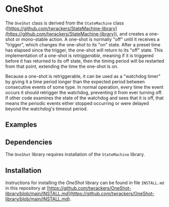 # OneShot #

The `OneShot` class is derived from the `StateMachine` class ([https://github.com/twrackers/StateMachine-library](https://github.com/twrackers/StateMachine-library)), and creates a one-shot or mono-stable action.
A one-shot is normally "off" until it receives a "trigger", which changes the one-shot to its "on" state.  After a preset time has elapsed since the trigger, the one-shot will return to its "off" state.  This implementation of a one-shot is *retriggerable*, meaning if it is triggered before it has returned to its off state, then the timing period will be restarted from that point, extending the time the one-shot is on.

Because a one-shot is retriggerable, it can be used as a "watchdog timer" by giving it a time period longer than the expected period between consecutive events of some type.  In normal operation, every time the event occurs it should retrigger the watchdog, preventing it from ever turning off.  If other code examines the state of the watchdog and sees that it is off, that means the periodic events either stopped occurring or were delayed beyond the watchdog's timeout period.

## Examples ##

## Dependencies ##

The `OneShot` library requires installation of the `StateMachine` library.

## Installation ##

Instructions for installing the *OneShot* library can be found in file `INSTALL.md` in this repository at [https://github.com/twrackers/OneShot-library/blob/main/INSTALL.md](https://github.com/twrackers/OneShot-library/blob/main/INSTALL.md).